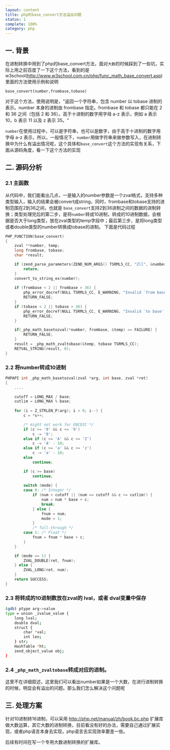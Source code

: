 ```yaml
---
layout: content
title: php的base_convert方法溢出问题
status: 1
complete: 100% 
category: php
---
```


## 一. 背景

在进制转换中用到了php的base_convert方法，面对`大数`的时候踩到了一些坑，实际上用之前百度了一下这个方法，看到的是w3school(http://www.w3school.com.cn/php/func_math_base_convert.asp)里面的方法使用示例和说明

`base_convert(number,frombase,tobase)`

对于这个方法，使用说明是，"返回一个字符串，包含 number 以 tobase 进制的表示。number 本身的进制由 frombase 指定。frombase 和 tobase 都只能在 2 和 36 之间（包括 2 和 36）。高于十进制的数字用字母 a-z 表示，例如 a 表示 10，b 表示 11 以及 z 表示 35。"

`number`在使用过程中，可以是字符串，也可以是数字，由于高于十进制的数字用字母 a-z 表示，所以，一般情况下，`number`用做字符串来做参数写入，在进制转换中为什么有溢出情况呢，这个具体和`base_convert`这个方法的实现有关系，下面从源码角度，看一下这个方法的实现


## 二. 源码分析

### 2.1 主函数
从代码中，我们能看出几点，一是输入的number参数是一个zval格式，支持多种类型输入，输入的结果会被convert成string，同时，frombase和tobase支持的进制范围在2到36之间，也就是 `base_convert`支持2到36进制之间的数据的进制转换；类型处理完后的第二步，是将`number`转成10进制，转成的10进制数据，会根据是否大于long类型，放在zval类型的temp字段中；最后第三步，是将long类型或者double类型的number转换成tobase的进制。 下面是代码过程

```c
PHP_FUNCTION(base_convert)
{
	zval **number, temp;
	long frombase, tobase;
	char *result;

	if (zend_parse_parameters(ZEND_NUM_ARGS() TSRMLS_CC, "Zll", &number, &frombase, &tobase) == FAILURE) {
		return;
	}
	convert_to_string_ex(number);
	
	if (frombase < 2 || frombase > 36) {
		php_error_docref(NULL TSRMLS_CC, E_WARNING, "Invalid `from base' (%ld)", frombase);
		RETURN_FALSE;
	}
	if (tobase < 2 || tobase > 36) {
		php_error_docref(NULL TSRMLS_CC, E_WARNING, "Invalid `to base' (%ld)", tobase);
		RETURN_FALSE;
	}

	if(_php_math_basetozval(*number, frombase, &temp) == FAILURE) {
		RETURN_FALSE;
	}
	result = _php_math_zvaltobase(&temp, tobase TSRMLS_CC);
	RETVAL_STRING(result, 0);
} 
```


### 2.2 将number转成10进制
```c
PHPAPI int _php_math_basetozval(zval *arg, int base, zval *ret)
{
	....

	cutoff = LONG_MAX / base;
	cutlim = LONG_MAX % base;
	
	for (i = Z_STRLEN_P(arg); i > 0; i--) {
		c = *s++;

		/* might not work for EBCDIC */
		if (c >= '0' && c <= '9') 
			c -= '0';
		else if (c >= 'A' && c <= 'Z') 
			c -= 'A' - 10;
		else if (c >= 'a' && c <= 'z') 
			c -= 'a' - 10;
		else
			continue;

		if (c >= base)
			continue;
		
		switch (mode) {
		case 0: /* Integer */
			if (num < cutoff || (num == cutoff && c <= cutlim)) {
				num = num * base + c;
				break;
			} else {
				fnum = num;
				mode = 1;
			}
			/* fall-through */
		case 1: /* Float */
			fnum = fnum * base + c;
		}	
	}

	if (mode == 1) {
		ZVAL_DOUBLE(ret, fnum);
	} else {
		ZVAL_LONG(ret, num);
	}
	return SUCCESS;
}
```


### 2.3  将转成的10进制数放在zval的 lval，或者 dval变量中保存
```bash
(gdb) ptype arg->value
type = union _zvalue_value {
    long lval;
    double dval;
    struct {
        char *val;
        int len;
    } str;
    HashTable *ht;
    zend_object_value obj;
}
```

### 2.4 `_php_math_zvaltobase`转成对应的进制。 

这里不在详细叙述，这里我们可以看出number如果是一个大数，在进行进制转换的时候，明显会有溢出的问题。那么我们怎么解决这个问题呢


## 三. 处理方案

针对10进制转16进制，可以采用 http://php.net/manual/zh/book.bc.php 扩展库做大数运算，其它大数的进制转换，目前看没有好的办法，需要自己通过扩展实现，或者php语言本身去实现，php语言去实现效率要差一些。

后续有时间在写一个专用大数进制转换的扩展库。
